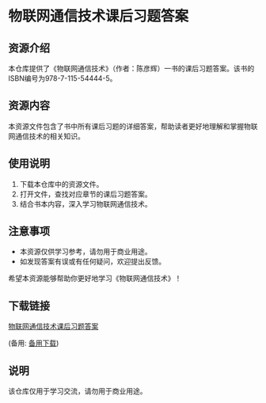 # 物联网通信技术课后习题答案

## 资源介绍

本仓库提供了《物联网通信技术》（作者：陈彦辉）一书的课后习题答案。该书的ISBN编号为978-7-115-54444-5。

## 资源内容

本资源文件包含了书中所有课后习题的详细答案，帮助读者更好地理解和掌握物联网通信技术的相关知识。

## 使用说明

1. 下载本仓库中的资源文件。
2. 打开文件，查找对应章节的课后习题答案。
3. 结合书本内容，深入学习物联网通信技术。

## 注意事项

- 本资源仅供学习参考，请勿用于商业用途。
- 如发现答案有误或有任何疑问，欢迎提出反馈。

希望本资源能够帮助你更好地学习《物联网通信技术》！

## 下载链接
[物联网通信技术课后习题答案](https://pan.quark.cn/s/6c06a33fce63) 

(备用: [备用下载](https://pan.baidu.com/s/1kBYMWXXFuHCTL0mewhGs7A?pwd=1234))

## 说明

该仓库仅用于学习交流，请勿用于商业用途。
